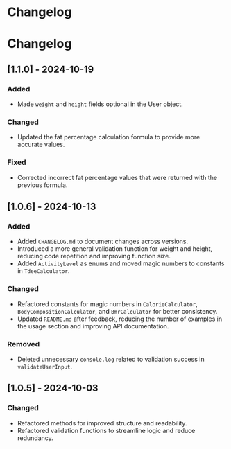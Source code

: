 # Changelog

# Changelog

## [1.1.0] - 2024-10-19

### Added

- Made `weight` and `height` fields optional in the User object.

### Changed

- Updated the fat percentage calculation formula to provide more accurate values.

### Fixed

- Corrected incorrect fat percentage values that were returned with the previous formula.

## [1.0.6] - 2024-10-13

### Added

- Added `CHANGELOG.md` to document changes across versions.
- Introduced a more general validation function for weight and height, reducing code repetition and improving function size.
- Added `ActivityLevel` as enums and moved magic numbers to constants in `TdeeCalculator`.

### Changed

- Refactored constants for magic numbers in `CalorieCalculator`, `BodyCompositionCalculator`, and `BmrCalculator` for better consistency.
- Updated `README.md` after feedback, reducing the number of examples in the usage section and improving API documentation.

### Removed

- Deleted unnecessary `console.log` related to validation success in `validateUserInput`.

## [1.0.5] - 2024-10-03

### Changed

- Refactored methods for improved structure and readability.
- Refactored validation functions to streamline logic and reduce redundancy.

